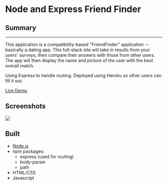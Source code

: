 # Node and Express Friend Finder

## Summary
***

This application is a compatibility-based "FriendFinder" application -- basically a dating app. This full-stack site will take in results from your users' surveys, then compare their answers with those from other users. The app will then display the name and picture of the user with the best overall match. 

Using Express to handle routing. Deployed using Heroku so other users can fill it out.

[Live Demo](https://findfriendapp.herokuapp.com/)

## Screenshots
![](https://github.com/nahrinoda/FriendFinderApp/blob/master/readmeimages/firstpage.JPG?raw=true)


## Built

* [Node.js](https://nodejs.org/en/download/) 
* npm packages:
	- express (used for routing)
	- body-parser
	- path
* HTML/CSS
* Javascript   

